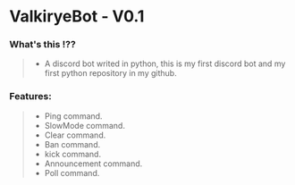 # ValkiryeBot - V0.1

### What's this !??
>* A discord bot writed in python, this is my first discord bot and my first python repository in my github.

### Features:
>* Ping command.
>* SlowMode command.
>* Clear command.
>* Ban command.
>* kick command.
>* Announcement command.
>* Poll command.




